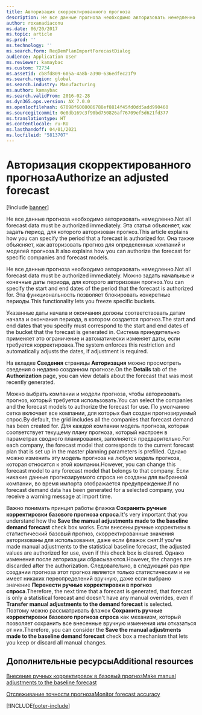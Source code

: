 ```yaml
---
title: Авторизация скорректированного прогноза
description: Не все данные прогноза необходимо авторизовать немедленно. Эта статья объясняет, как задать период, для которого авторизован прогноз. Она также объясняет, как авторизовать прогноз для определенных компаний и моделей прогноза.
author: roxanadiaconu
ms.date: 06/20/2017
ms.topic: article
ms.prod: ''
ms.technology: ''
ms.search.form: ReqDemPlanImportForecastDialog
audience: Application User
ms.reviewer: kamaybac
ms.custom: 72734
ms.assetid: cb8fd809-605a-4a8b-a390-636edfec21f9
ms.search.region: global
ms.search.industry: Manufacturing
ms.author: kamaybac
ms.search.validFrom: 2016-02-28
ms.dyn365.ops.version: AX 7.0.0
ms.openlocfilehash: 67098f6008086788ef8814f45fd0dd5add990460
ms.sourcegitcommit: 0e8db169c3f90bd750826af76709ef5d621fd377
ms.translationtype: HT
ms.contentlocale: ru-RU
ms.lasthandoff: 04/01/2021
ms.locfileid: "5813707"
---
```

# <a name="authorize-an-adjusted-forecast"></a><span data-ttu-id="b46a2-105">Авторизация скорректированного прогноза</span><span class="sxs-lookup"><span data-stu-id="b46a2-105">Authorize an adjusted forecast</span></span>

[!include [banner](../includes/banner.md)]

<span data-ttu-id="b46a2-106">Не все данные прогноза необходимо авторизовать немедленно.</span><span class="sxs-lookup"><span data-stu-id="b46a2-106">Not all forecast data must be authorized immediately.</span></span> <span data-ttu-id="b46a2-107">Эта статья объясняет, как задать период, для которого авторизован прогноз.</span><span class="sxs-lookup"><span data-stu-id="b46a2-107">This article explains how you can specify the period that a forecast is authorized for.</span></span> <span data-ttu-id="b46a2-108">Она также объясняет, как авторизовать прогноз для определенных компаний и моделей прогноза.</span><span class="sxs-lookup"><span data-stu-id="b46a2-108">It also explains how you can authorize the forecast for specific companies and forecast models.</span></span>

<span data-ttu-id="b46a2-109">Не все данные прогноза необходимо авторизовать немедленно.</span><span class="sxs-lookup"><span data-stu-id="b46a2-109">Not all forecast data must be authorized immediately.</span></span> <span data-ttu-id="b46a2-110">Можно задать начальные и конечные даты периода, для которого авторизован прогноз.</span><span class="sxs-lookup"><span data-stu-id="b46a2-110">You can specify the start and end dates of the period that the forecast is authorized for.</span></span> <span data-ttu-id="b46a2-111">Эта функциональность позволяет блокировать конкретные периоды.</span><span class="sxs-lookup"><span data-stu-id="b46a2-111">This functionality lets you freeze specific buckets.</span></span> 

<span data-ttu-id="b46a2-112">Указанные даты начала и окончания должны соответствовать датам начала и окончания периода, в котором создается прогноз.</span><span class="sxs-lookup"><span data-stu-id="b46a2-112">The start and end dates that you specify must correspond to the start and end dates of the bucket that the forecast is generated in.</span></span> <span data-ttu-id="b46a2-113">Система принудительно применяет это ограничение и автоматически изменяет даты, если требуется корректировка.</span><span class="sxs-lookup"><span data-stu-id="b46a2-113">The system enforces this restriction and automatically adjusts the dates, if adjustment is required.</span></span> 

<span data-ttu-id="b46a2-114">На вкладке **Сведения** страницы **Авторизация** можно просмотреть сведения о недавно созданном прогнозе.</span><span class="sxs-lookup"><span data-stu-id="b46a2-114">On the **Details** tab of the **Authorization** page, you can view details about the forecast that was most recently generated.</span></span> 

<span data-ttu-id="b46a2-115">Можно выбрать компании и модели прогноза, чтобы авторизовать прогноз, который требуется использовать.</span><span class="sxs-lookup"><span data-stu-id="b46a2-115">You can select the companies and the forecast models to authorize the forecast for use.</span></span> <span data-ttu-id="b46a2-116">По умолчанию сетка включает все компании, для которых был создан прогнозируемый спрос.</span><span class="sxs-lookup"><span data-stu-id="b46a2-116">By default, the grid includes all the companies that forecast demand has been created for.</span></span> <span data-ttu-id="b46a2-117">Для каждой компании модель прогноза, которая соответствует текущему плану прогноза, который настроен в параметрах сводного планирования, заполняется предварительно.</span><span class="sxs-lookup"><span data-stu-id="b46a2-117">For each company, the forecast model that corresponds to the current forecast plan that is set up in the master planning parameters is prefilled.</span></span> <span data-ttu-id="b46a2-118">Однако можно изменить эту модель прогноза на любую модель прогноза, которая относится к этой компании.</span><span class="sxs-lookup"><span data-stu-id="b46a2-118">However, you can change this forecast model to any forecast model that belongs to that company.</span></span> <span data-ttu-id="b46a2-119">Если никакие данные прогнозируемого спроса не созданы для выбранной компании, во время импорта отображается предупреждение.</span><span class="sxs-lookup"><span data-stu-id="b46a2-119">If no forecast demand data has been generated for a selected company, you receive a warning message at import time.</span></span> 

<span data-ttu-id="b46a2-120">Важно понимать принцип работы флажка **Сохранить ручные корректировки базового прогноза спроса**.</span><span class="sxs-lookup"><span data-stu-id="b46a2-120">It's very important that you understand how the **Save the manual adjustments made to the baseline demand forecast** check box works.</span></span> <span data-ttu-id="b46a2-121">Если внесены ручные коррективы в статистический базовый прогноз, скорректированные значения авторизованы для использования, даже если флажок снят.</span><span class="sxs-lookup"><span data-stu-id="b46a2-121">If you've made manual adjustments to the statistical baseline forecast, the adjusted values are authorized for use, even if this check box is cleared.</span></span> <span data-ttu-id="b46a2-122">Однако изменения после авторизации сбрасываются.</span><span class="sxs-lookup"><span data-stu-id="b46a2-122">However, the changes are discarded after the authorization.</span></span> <span data-ttu-id="b46a2-123">Следовательно, в следующий раз при создании прогноза этот прогноз является только статистическим и не имеет никаких переопределений вручную, даже если выбрано значение **Перенести ручные корректировки в прогноз спроса**.</span><span class="sxs-lookup"><span data-stu-id="b46a2-123">Therefore, the next time that a forecast is generated, that forecast is only a statistical forecast and doesn't have any manual overrides, even if **Transfer manual adjustments to the demand forecast** is selected.</span></span> <span data-ttu-id="b46a2-124">Поэтому можно рассматривать флажок **Сохранить ручные корректировки базового прогноза спроса** как механизм, который позволяет сохранить все внесенные вручную изменения или отказаться от них.</span><span class="sxs-lookup"><span data-stu-id="b46a2-124">Therefore, you can consider the **Save the manual adjustments made to the baseline demand forecast** check box a mechanism that lets you keep or discard all manual changes.</span></span>

<a name="additional-resources"></a><span data-ttu-id="b46a2-125">Дополнительные ресурсы</span><span class="sxs-lookup"><span data-stu-id="b46a2-125">Additional resources</span></span>
--------

[<span data-ttu-id="b46a2-126">Внесение ручных корректировок в базовый прогноз</span><span class="sxs-lookup"><span data-stu-id="b46a2-126">Make manual adjustments to the baseline forecast</span></span>](manual-adjustments-baseline-forecast.md)

[<span data-ttu-id="b46a2-127">Отслеживание точности прогноза</span><span class="sxs-lookup"><span data-stu-id="b46a2-127">Monitor forecast accuracy</span></span>](monitor-forecast-accuracy.md)





[!INCLUDE[footer-include](../../includes/footer-banner.md)]